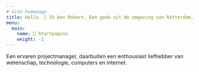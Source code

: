 ```yaml
---
# Site homepage
title: Hallo. 👋 Ik ben Robert. Een geek uit de omgeving van Rotterdam, Nederland.
menu:
  main:
    name: 🚀 Startpagina
    weight: -1
---
```

Een ervaren projectmanager, daarbuiten een enthousiast liefhebber van wetenschap, technologie, computers en internet.
